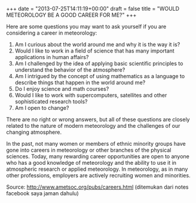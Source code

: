 +++
date = "2013-07-25T14:11:19+00:00"
draft = false
title = "WOULD METEOROLOGY BE A GOOD CAREER FOR ME?"
+++
<p>Here are some questions you may want to ask yourself if you are considering a career in meteorology:</p>
<ol>
<li>Am I curious about the world around me and why it is the way it is?</li>
<li>Would I like to work in a field of science that has many important applications in human affairs?</li>
<li>Am I challenged by the idea of applying basic scientific principles to understand the behavior of the atmosphere?</li>
<li>Am I intrigued by the concept of using mathematics as a language to describe things that happen in the world around me?</li>
<li>Do I enjoy science and math courses?</li>
<li>Would I like to work with supercomputers, satellites and other sophisticated research tools?</li>
<li>Am I open to change?</li>
</ol>
<p>There are no right or wrong answers, but all of these questions are closely related to the nature of modern meteorology and the challenges of our changing atmosphere.</p>
<p>In the past, not many women or members of ethnic minority groups have gone into careers in meteorology or other branches of the physical sciences. Today, many rewarding career opportunities are open to anyone who has a good knowledge of meteorology and the ability to use it in atmospheric research or applied meteorology. In meteorology, as in many other professions, employers are actively recruiting women and minorities.</p>
<p></p>
<p>Source:&nbsp;<a href="http://www.ametsoc.org/pubs/careers.html" rel="nofollow" target="_blank">http://www.ametsoc.org/pubs/careers.html</a>&nbsp;(ditemukan dari notes facebook saya jaman dahulu)</p>